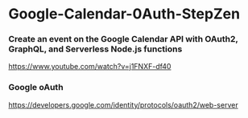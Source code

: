 # Google-Calendar-0Auth-StepZen

### Create an event on the Google Calendar API with OAuth2, GraphQL, and Serverless Node.js functions
https://www.youtube.com/watch?v=j1FNXF-df40

### Google oAuth
https://developers.google.com/identity/protocols/oauth2/web-server
